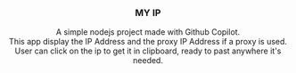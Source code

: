 <a id="readme-top"></a>
<!-- PROJECT LOGO -->
<br />
<div align="center">
  <h3 align="center">MY IP</h3>

  <p align="center">
    A simple nodejs project made with Github Copilot.
    <br />
    This app display the IP Address and the proxy IP Address if a proxy is used.
    <br />
    User can click on the ip to get it in clipboard, ready to past anywhere it's needed.
    <br />
  </p>
</div>
